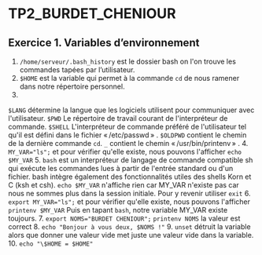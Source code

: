 # TP2_BURDET_CHENIOUR

## Exercice 1. Variables d’environnement

1. ```/home/serveur/.bash_history``` est le dossier bash on l'on trouve les commandes tapées par l’utilisateur.
2. ```$HOME``` est la variable qui permet à la commande ```cd``` de nous ramener dans notre répertoire personnel.
3. 
```$LANG``` détermine la langue que les logiciels utilisent pour communiquer avec l'utilisateur.
```$PWD``` Le répertoire de travail courant de l'interpréteur de commande.
```$SHELL``` L'interpréteur de commande préféré de l'utilisateur tel qu'il est défini dans le fichier « /etc/passwd » . 
```$OLDPWD``` contient le chemin de la dernière commande ```cd```.
```_``` contient le chemin « /usr/bin/printenv » .
4. ```MY_VAR="ls";``` et pour vérifier qu'elle existe, nous pouvons l'afficher ```echo $MY_VAR```
5. ```bash``` est un interpréteur de langage de commande compatible sh qui exécute les commandes lues à partir de l'entrée standard ou d'un fichier. bash intègre également des fonctionnalités utiles des shells Korn et C (ksh et csh).
```echo $MY_VAR``` n'affiche rien car MY_VAR n'existe pas car nous ne sommes plus dans la session initiale. 
Pour y revenir utiliser ```exit```
6. ```export MY_VAR="ls";``` et pour vérifier qu'elle existe, nous pouvons l'afficher ```printenv $MY_VAR```
Puis en tapant ```bash```, notre variable MY_VAR existe toujours.
7. ```export NOMS="BURDET CHENIOUR";``` ```printenv NOMS``` la valeur est correct
8. ```echo "Bonjour à vous deux, $NOMS !"```
9. ```unset``` détruit la variable alors que donner une valeur vide met juste une valeur vide dans la variable.
10. ```echo "\$HOME = $HOME"```

